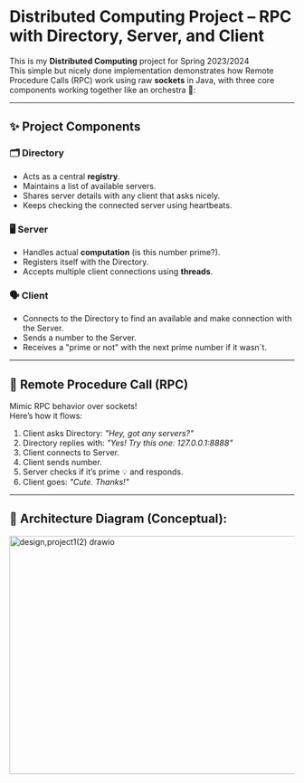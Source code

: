 # Distributed Computing Project – RPC with Directory, Server, and Client

This is my **Distributed Computing** project for Spring 2023/2024  
This simple but nicely done implementation demonstrates how Remote Procedure Calls (RPC) work using raw **sockets** in Java, with three core components working together like an orchestra 🎻:

---

## ✨ Project Components

### 🗂️ Directory
- Acts as a central **registry**.
- Maintains a list of available servers.
- Shares server details with any client that asks nicely.
- Keeps checking the connected server using heartbeats. 

### 🖥️ Server
- Handles actual **computation** (is this number prime?).
- Registers itself with the Directory.
- Accepts multiple client connections using **threads**.
  
### 🗣 Client 
- Connects to the Directory to find an available and make connection with the Server.
- Sends a number to the Server.
- Receives a "prime or not" with the next prime number if it wasn`t.

---

## 🔄 Remote Procedure Call (RPC)

Mimic RPC behavior over sockets!  
Here’s how it flows:

1. Client asks Directory: *"Hey, got any servers?"*
2. Directory replies with: *"Yes! Try this one: 127.0.0.1:8888"*
3. Client connects to Server.
4. Client sends number.
5. Server checks if it’s prime 💡 and responds.
6. Client goes: *"Cute. Thanks!"*

---

## 🔗 Architecture Diagram (Conceptual): 

<img width="615" height="421" alt="design,project1(2) drawio" src="https://github.com/user-attachments/assets/2bf3b61e-b635-4452-884c-9d73fc525ed4" />

